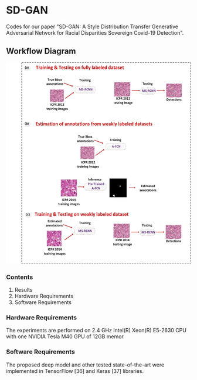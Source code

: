 # SD-GAN
Codes for our paper "SD-GAN: A Style Distribution Transfer Generative Adversarial Network for Racial Disparities Sovereign Covid-19 Detection". 
## Workflow Diagram
![](https://github.com/tasleem-hello/SmallMitosis/blob/main/SmallMitosis/MS-RCNN/workflow.jpg)
### Contents
1. Results
2. Hardware Requirements
3. Software Requirements
### Hardware Requirements
The experiments are performed on 2.4 GHz Intel(R) Xeon(R) E5-2630 CPU with one NVIDIA Tesla M40 GPU of 12GB memor
### Software Requirements
The proposed deep model and other tested state-of-the-art were implemented in TensorFlow [36] and Keras [37] libraries.
